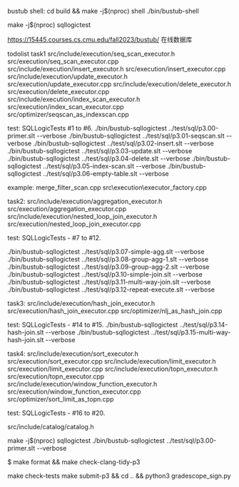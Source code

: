 bustub shell:
cd build && make -j$(nproc) shell
./bin/bustub-shell

make -j$(nproc) sqllogictest


https://15445.courses.cs.cmu.edu/fall2023/bustub/ 在线数据库

todolist
task1
src/include/execution/seq_scan_executor.h
src/execution/seq_scan_executor.cpp
src/include/execution/insert_executor.h
src/execution/insert_executor.cpp
src/include/execution/update_executor.h
src/execution/update_executor.cpp
src/include/execution/delete_executor.h
src/execution/delete_executor.cpp
src/include/execution/index_scan_executor.h
src/execution/index_scan_executor.cpp
src/optimizer/seqscan_as_indexscan.cpp

test:
SQLLogicTests #1 to #6.
./bin/bustub-sqllogictest ../test/sql/p3.00-primer.slt --verbose
./bin/bustub-sqllogictest ../test/sql/p3.01-seqscan.slt --verbose
./bin/bustub-sqllogictest ../test/sql/p3.02-insert.slt --verbose
./bin/bustub-sqllogictest ../test/sql/p3.03-update.slt --verbose
./bin/bustub-sqllogictest ../test/sql/p3.04-delete.slt --verbose
./bin/bustub-sqllogictest ../test/sql/p3.05-index-scan.slt --verbose
./bin/bustub-sqllogictest ../test/sql/p3.06-empty-table.slt --verbose


example:
 merge_filter_scan.cpp 
src\execution\executor_factory.cpp

task2:
src/include/execution/aggregation_executor.h
src/execution/aggregation_executor.cpp
src/include/execution/nested_loop_join_executor.h
src/execution/nested_loop_join_executor.cpp

test:
SQLLogicTests - #7 to #12.

./bin/bustub-sqllogictest ../test/sql/p3.07-simple-agg.slt --verbose
./bin/bustub-sqllogictest ../test/sql/p3.08-group-agg-1.slt --verbose
./bin/bustub-sqllogictest ../test/sql/p3.09-group-agg-2.slt --verbose
./bin/bustub-sqllogictest ../test/sql/p3.10-simple-join.slt --verbose
./bin/bustub-sqllogictest ../test/sql/p3.11-multi-way-join.slt --verbose
./bin/bustub-sqllogictest ../test/sql/p3.12-repeat-execute.slt --verbose

task3:
src/include/execution/hash_join_executor.h
src/execution/hash_join_executor.cpp
src/optimizer/nlj_as_hash_join.cpp

test:
SQLLogicTests - #14 to #15.
./bin/bustub-sqllogictest ../test/sql/p3.14-hash-join.slt --verbose
./bin/bustub-sqllogictest ../test/sql/p3.15-multi-way-hash-join.slt --verbose

task4:
src/include/execution/sort_executor.h
src/execution/sort_executor.cpp
src/include/execution/limit_executor.h
src/execution/limit_executor.cpp
src/include/execution/topn_executor.h
src/execution/topn_executor.cpp
src/include/execution/window_function_executor.h
src/execution/window_function_executor.cpp
src/optimizer/sort_limit_as_topn.cpp

test:
SQLLogicTests - #16 to #20.

src/include/catalog/catalog.h


make -j$(nproc) sqllogictest
./bin/bustub-sqllogictest ../test/sql/p3.00-primer.slt --verbose


$ make format && make check-clang-tidy-p3

make check-tests
 make submit-p3 && cd .. && python3 gradescope_sign.py